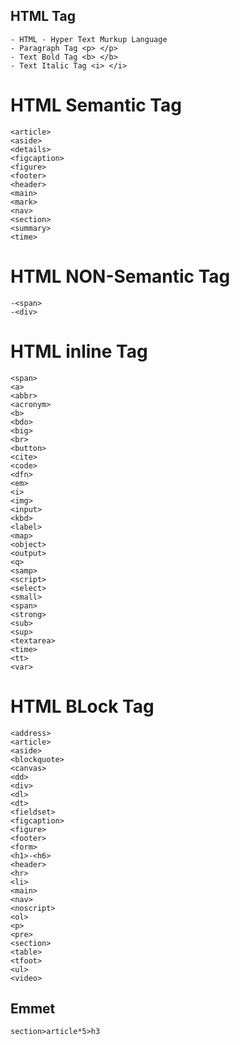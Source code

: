## HTML Tag
    - HTML - Hyper Text Murkup Language
    - Paragraph Tag <p> </p>
    - Text Bold Tag <b> </b>
    - Text Italic Tag <i> </i>

# HTML Semantic Tag 

    <article>
    <aside>
    <details>
    <figcaption>
    <figure>
    <footer>
    <header>
    <main>
    <mark>
    <nav>
    <section>
    <summary>
    <time>

# HTML NON-Semantic Tag

    -<span>
    -<div>

# HTML inline Tag 
    <span>
    <a>
    <abbr>
    <acronym>
    <b>
    <bdo>
    <big>
    <br>
    <button>
    <cite>
    <code>
    <dfn>
    <em>
    <i>
    <img>
    <input>
    <kbd>
    <label>
    <map>
    <object>
    <output>
    <q>
    <samp>
    <script>
    <select>
    <small>
    <span>
    <strong>
    <sub>
    <sup>          
    <textarea>
    <time>
    <tt>
    <var>
# HTML BLock Tag 
    <address>
    <article>
    <aside>
    <blockquote>
    <canvas>
    <dd>
    <div>
    <dl>
    <dt>
    <fieldset>
    <figcaption>
    <figure>
    <footer>
    <form>
    <h1>-<h6>
    <header>
    <hr>
    <li>
    <main>
    <nav>
    <noscript>
    <ol>
    <p>
    <pre>
    <section>
    <table>
    <tfoot>
    <ul>
    <video>

## Emmet 
    section>article*5>h3 
    
